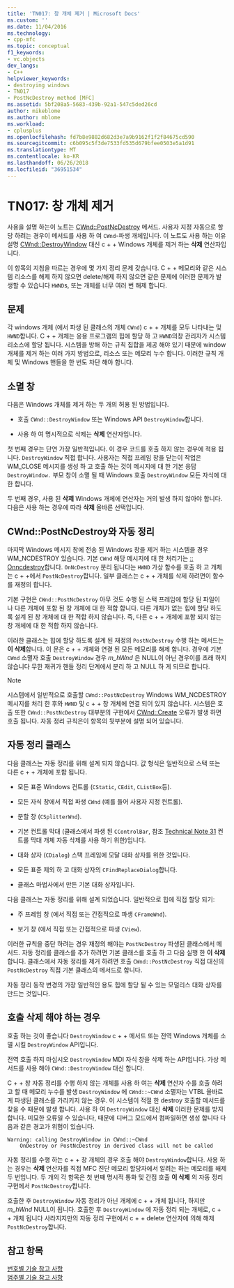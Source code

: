 ```yaml
---
title: 'TN017: 창 개체 제거 | Microsoft Docs'
ms.custom: ''
ms.date: 11/04/2016
ms.technology:
- cpp-mfc
ms.topic: conceptual
f1_keywords:
- vc.objects
dev_langs:
- C++
helpviewer_keywords:
- destroying windows
- TN017
- PostNcDestroy method [MFC]
ms.assetid: 5bf208a5-5683-439b-92a1-547c5ded26cd
author: mikeblome
ms.author: mblome
ms.workload:
- cplusplus
ms.openlocfilehash: fd7b8e9882d682d3e7a9b9162f1f2f84675cd590
ms.sourcegitcommit: c6b095c5f3de7533fd535d679bfee0503e5a1d91
ms.translationtype: MT
ms.contentlocale: ko-KR
ms.lasthandoff: 06/26/2018
ms.locfileid: "36951534"
---
```

# <a name="tn017-destroying-window-objects"></a>TN017: 창 개체 제거
사용을 설명 하는이 노트는 [CWnd::PostNcDestroy](../mfc/reference/cwnd-class.md#postncdestroy) 메서드. 사용자 지정 자동으로 할당 하려는 경우이 메서드를 사용 하 여 `CWnd`-파생 개체입니다. 이 노트도 사용 하는 이유 설명 [CWnd::DestroyWindow](../mfc/reference/cwnd-class.md#destroywindow) 대신 c + + Windows 개체를 제거 하는 **삭제** 연산자입니다.  
  
 이 항목의 지침을 따르는 경우에 몇 가지 정리 문제 갖습니다. C + + 메모리와 같은 시스템 리소스를 해제 하지 않으면 delete/해제 하지 않으면 같은 문제에 이러한 문제가 발생할 수 있습니다 `HWND`s, 또는 개체를 너무 여러 번 해제 합니다.  
  
## <a name="the-problem"></a>문제  
 각 windows 개체 (에서 파생 된 클래스의 개체 `CWnd`) c + + 개체를 모두 나타내는 및 `HWND`합니다. C + + 개체는 응용 프로그램의 힙에 할당 하 고 `HWND`의창 관리자가 시스템 리소스에 할당 됩니다. 시스템을 방해 하는 규칙 집합을 제공 해야 있기 때문에 window 개체를 제거 하는 여러 가지 방법으로, 리소스 또는 메모리 누수 합니다. 이러한 규칙 개체 및 Windows 핸들을 한 번도 차단 해야 합니다.  
  
## <a name="destroying-windows"></a>소멸 창  
 다음은 Windows 개체를 제거 하는 두 개의 허용 된 방법입니다.  
  
-   호출 `CWnd::DestroyWindow` 또는 Windows API `DestroyWindow`합니다.  
  
-   사용 하 여 명시적으로 삭제는 **삭제** 연산자입니다.  
  
 첫 번째 경우는 단연 가장 일반적입니다. 이 경우 코드를 호출 하지 않는 경우에 적용 됩니다. `DestroyWindow` 직접 합니다. 사용자는 직접 프레임 창을 닫는이 작업은 WM_CLOSE 메시지를 생성 하 고 호출 하는 것이 메시지에 대 한 기본 응답 `DestroyWindow.` 부모 창이 소멸 될 때 Windows 호출 `DestroyWindow` 모든 자식에 대 한 합니다.  
  
 두 번째 경우, 사용 된 **삭제** Windows 개체에 연산자는 거의 발생 하지 않아야 합니다. 다음은 사용 하는 경우에 따라 **삭제** 올바른 선택입니다.  
  
## <a name="auto-cleanup-with-cwndpostncdestroy"></a>CWnd::PostNcDestroy와 자동 정리  
 마지막 Windows 메시지 창에 전송 된 Windows 창을 제거 하는 시스템을 경우 WM_NCDESTROY 있습니다. 기본 `CWnd` 해당 메시지에 대 한 처리기는 [:: Onncdestroy](../mfc/reference/cwnd-class.md#onncdestroy)합니다. `OnNcDestroy` 분리 됩니다는 `HWND` 가상 함수를 호출 하 고 개체는 c + +에서 `PostNcDestroy`합니다. 일부 클래스는 c + + 개체를 삭제 하려면이 함수를 재정의 합니다.  
  
 기본 구현은 `CWnd::PostNcDestroy` 아무 것도 수행 된 스택 프레임에 할당 된 파일이 나 다른 개체에 포함 된 창 개체에 대 한 적합 합니다. 다른 개체가 없는 힙에 할당 하도록 설계 된 창 개체에 대 한 적합 하지 않습니다. 즉, 다른 c + + 개체에 포함 되지 않는 창 개체에 대 한 적합 하지 않습니다.  
  
 이러한 클래스는 힙에 할당 하도록 설계 된 재정의 `PostNcDestroy` 수행 하는 메서드는 **이 삭제**합니다. 이 문은 c + + 개체와 연결 된 모든 메모리를 해제 합니다. 경우에 기본 `CWnd` 소멸자 호출 `DestroyWindow` 경우 *m_hWnd* 은 NULL이 아닌 경우이를 초래 하지 않습니다 무한 재귀가 핸들 정리 단계에서 분리 하 고 NULL 하 게 되므로 합니다.  
  
> [!NOTE]
>  시스템에서 일반적으로 호출할 `CWnd::PostNcDestroy` Windows WM_NCDESTROY 메시지를 처리 한 후와 `HWND` 및 c + + 창 개체에 연결 되어 있지 않습니다. 시스템은 호출 또한 `CWnd::PostNcDestroy` 대부분의 구현에서 [CWnd::Create](../mfc/reference/cwnd-class.md#create) 오류가 발생 하면 호출 됩니다. 자동 정리 규칙은이 항목의 뒷부분에 설명 되어 있습니다.  
  
## <a name="auto-cleanup-classes"></a>자동 정리 클래스  
 다음 클래스는 자동 정리를 위해 설계 되지 않습니다. 값 형식은 일반적으로 스택 또는 다른 c + + 개체에 포함 됩니다.  
  
-   모든 표준 Windows 컨트롤 (`CStatic`, `CEdit`, `CListBox`등).  
  
-   모든 자식 창에서 직접 파생 `CWnd` (예를 들어 사용자 지정 컨트롤).  
  
-   분할 창 (`CSplitterWnd`).  
  
-   기본 컨트롤 막대 (클래스에서 파생 된 `CControlBar`, 참조 [Technical Note 31](../mfc/tn031-control-bars.md) 컨트롤 막대 개체 자동 삭제를 사용 하기 위한)입니다.  
  
-   대화 상자 (`CDialog`) 스택 프레임에 모달 대화 상자를 위한 것입니다.  
  
-   모든 표준 제외 하 고 대화 상자의 `CFindReplaceDialog`합니다.  
  
-   클래스 마법사에서 만든 기본 대화 상자입니다.  
  
 다음 클래스는 자동 정리를 위해 설계 되었습니다. 일반적으로 힙에 직접 할당 되기:  
  
-   주 프레임 창 (에서 직접 또는 간접적으로 파생 `CFrameWnd`).  
  
-   보기 창 (에서 직접 또는 간접적으로 파생 `CView`).  
  
 이러한 규칙을 중단 하려는 경우 재정의 해야는 `PostNcDestroy` 파생된 클래스에서 메서드. 자동 정리를 클래스를 추가 하려면 기본 클래스를 호출 하 고 다음 실행 한 **이 삭제**합니다. 클래스에서 자동 정리를 제거 하려면 호출 `CWnd::PostNcDestroy` 직접 대신의 `PostNcDestroy` 직접 기본 클래스의 메서드로 합니다.  
  
 자동 정리 동작 변경의 가장 일반적인 용도 힙에 할당 될 수 있는 모덜리스 대화 상자를 만드는 것입니다.  
  
## <a name="when-to-call-delete"></a>호출 삭제 해야 하는 경우  
 호출 하는 것이 좋습니다 `DestroyWindow` c + + 메서드 또는 전역 Windows 개체를 소멸 시킬 `DestroyWindow` API입니다.  
  
 전역 호출 하지 마십시오 `DestroyWindow` MDI 자식 창을 삭제 하는 API입니다. 가상 메서드를 사용 해야 `CWnd::DestroyWindow` 대신 합니다.  
  
 C + + 창 자동 정리를 수행 하지 않는 개체를 사용 하 여는 **삭제** 연산자 수를 호출 하려고 할 때 메모리 누수를 발생 `DestroyWindow` 에 `CWnd::~CWnd` 소멸자는 VTBL 올바르게 파생된 클래스를 가리키지 않는 경우. 이 시스템이 적절 한 destroy 호출할 메서드를 찾을 수 때문에 발생 합니다. 사용 하 여 `DestroyWindow` 대신 **삭제** 이러한 문제를 방지 합니다. 미묘한 오류일 수 있습니다, 때문에 디버그 모드에서 컴파일하면 생성 합니다 다음과 같은 경고가 위험이 있습니다.  
  
```  
Warning: calling DestroyWindow in CWnd::~CWnd  
    OnDestroy or PostNcDestroy in derived class will not be called  
```  
  
 자동 정리를 수행 하는 c + + 창 개체의 경우 호출 해야 `DestroyWindow`합니다. 사용 하는 경우는 **삭제** 연산자를 직접 MFC 진단 메모리 할당자에서 알려는 하는 메모리를 해제 두 번입니다. 두 개의 각 항목은 첫 번째 명시적 통화 및 간접 호출 **이 삭제** 의 자동 정리 구현에서 `PostNcDestroy`합니다.  
  
 호출한 후 `DestroyWindow` 자동 정리가 아닌 개체에 c + + 개체 됩니다, 하지만 *m_hWnd* NULL이 됩니다. 호출한 후 `DestroyWindow` 에 자동 정리 되는 개체로, c + + 개체 됩니다 사라지지만의 자동 정리 구현에서 c + + delete 연산자에 의해 해제 `PostNcDestroy`합니다.  
  
## <a name="see-also"></a>참고 항목  
 [번호별 기술 참고 사항](../mfc/technical-notes-by-number.md)   
 [범주별 기술 참고 사항](../mfc/technical-notes-by-category.md)

